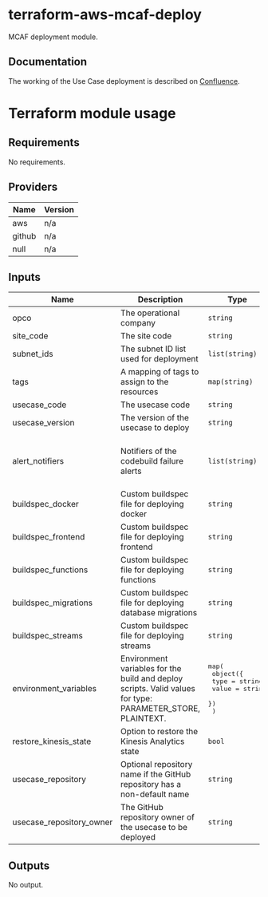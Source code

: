 # terraform-aws-mcaf-deploy

MCAF deployment module.

## Documentation
The working of the Use Case deployment is described on [Confluence](https://sbp-heineken.atlassian.net/wiki/spaces/HOME/pages/964723249/Use+Case+development).

# Terraform module usage

<!--- BEGIN_TF_DOCS --->
## Requirements

No requirements.

## Providers

| Name | Version |
|------|---------|
| aws | n/a |
| github | n/a |
| null | n/a |

## Inputs

| Name | Description | Type | Default | Required |
|------|-------------|------|---------|:--------:|
| opco | The operational company | `string` | n/a | yes |
| site\_code | The site code | `string` | n/a | yes |
| subnet\_ids | The subnet ID list used for deployment | `list(string)` | n/a | yes |
| tags | A mapping of tags to assign to the resources | `map(string)` | n/a | yes |
| usecase\_code | The usecase code | `string` | n/a | yes |
| usecase\_version | The version of the usecase to deploy | `string` | n/a | yes |
| alert\_notifiers | Notifiers of the codebuild failure alerts | `list(string)` | <pre>[<br>  "@mon-heineken@schubergphilis.com",<br>  "@opsgenie-heineken"<br>]</pre> | no |
| buildspec\_docker | Custom buildspec file for deploying docker | `string` | `null` | no |
| buildspec\_frontend | Custom buildspec file for deploying frontend | `string` | `null` | no |
| buildspec\_functions | Custom buildspec file for deploying functions | `string` | `null` | no |
| buildspec\_migrations | Custom buildspec file for deploying database migrations | `string` | `null` | no |
| buildspec\_streams | Custom buildspec file for deploying streams | `string` | `null` | no |
| environment\_variables | Environment variables for the build and deploy scripts. Valid values for type: PARAMETER\_STORE, PLAINTEXT. | <pre>map(<br>    object({<br>      type  = string<br>      value = string<br>    })<br>  )</pre> | `{}` | no |
| restore\_kinesis\_state | Option to restore the Kinesis Analytics state | `bool` | `true` | no |
| usecase\_repository | Optional repository name if the GitHub repository has a non-default name | `string` | `null` | no |
| usecase\_repository\_owner | The GitHub repository owner of the usecase to be deployed | `string` | `"connectedbrewery"` | no |

## Outputs

No output.

<!--- END_TF_DOCS --->
